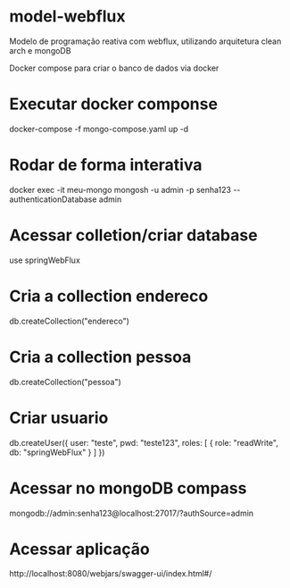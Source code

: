 # model-webflux
Modelo de programação reativa com webflux, utilizando arquitetura clean arch e mongoDB


Docker compose para criar o banco de dados via docker



# Executar docker componse
docker-compose -f mongo-compose.yaml up -d

# Rodar de forma interativa
docker exec -it meu-mongo mongosh -u admin -p senha123 --authenticationDatabase admin


# Acessar colletion/criar database
use springWebFlux

# Cria a collection endereco
db.createCollection("endereco")

# Cria a collection pessoa
db.createCollection("pessoa")

# Criar usuario
db.createUser({
  user: "teste",
  pwd: "teste123",
  roles: [ { role: "readWrite", db: "springWebFlux" } ]
})

# Acessar no mongoDB compass 

mongodb://admin:senha123@localhost:27017/?authSource=admin

# Acessar aplicação

http://localhost:8080/webjars/swagger-ui/index.html#/


